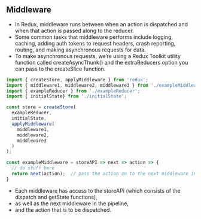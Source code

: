 ## Middleware
- In Redux, middleware runs between when an action is dispatched and when that action is passed along to the reducer.
- Some common tasks that middleware performs include logging, caching, adding auth tokens to request headers, crash reporting, routing, and making asynchronous requests for data.
- To make asynchronous requests, we’re using a Redux Toolkit utility function called createAsyncThunk() and the extraReducers option you can pass to the createSlice function.

```js
import { createStore, applyMiddleware } from 'redux';
import { middleware1, middleware2, middleware3 } from './exampleMiddlewares';
import { exampleReducer } from './exampleReducer';
import { initialState} from './initialState';

const store = createStore(
  exampleReducer, 
  initialState, 
  applyMiddleware(
    middleware1, 
    middleware2, 
    middleware3
  )
);
```

```js
const exampleMiddleware = storeAPI => next => action => {
  // do stuff here
  return next(action);  // pass the action on to the next middleware in the pipeline
}
```

- Each middleware has access to the storeAPI (which consists of the dispatch and getState functions), 
- as well as the next middleware in the pipeline, 
- and the action that is to be dispatched. 
